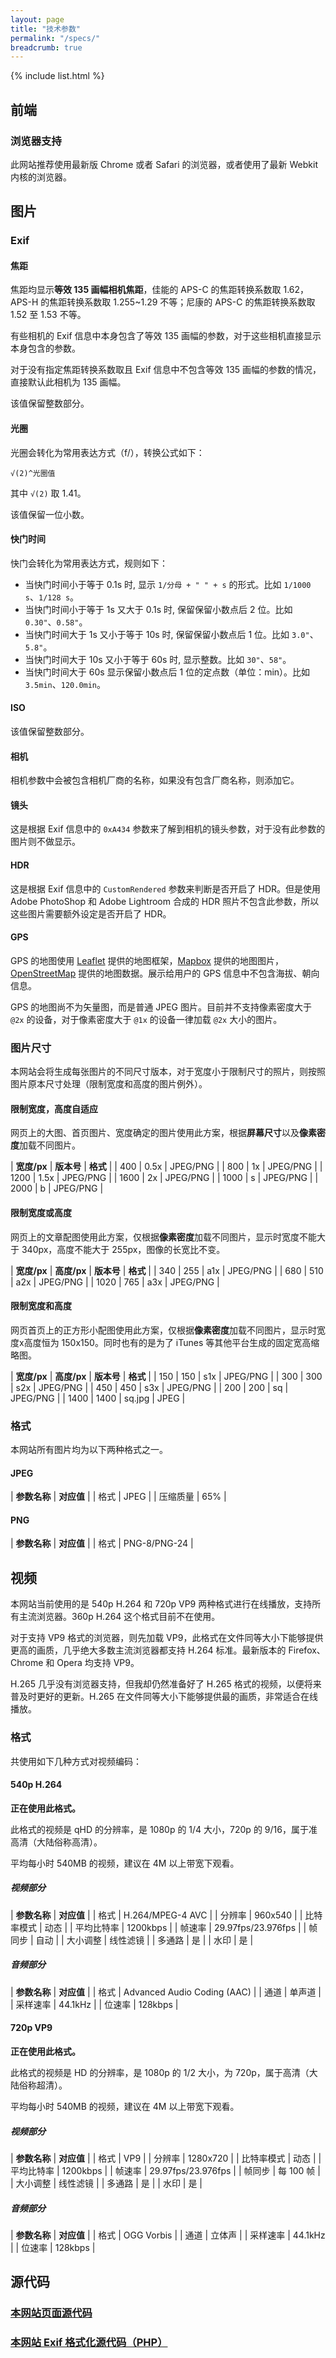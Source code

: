 ```yaml
---
layout: page
title: "技术参数"
permalink: "/specs/"
breadcrumb: true
---
```


{% include list.html %}

## 前端

### 浏览器支持

此网站推荐使用最新版 Chrome 或者 Safari 的浏览器，或者使用了最新 Webkit 内核的浏览器。

## 图片

### Exif

#### 焦距

焦距均显示**等效 135 画幅相机焦距**，佳能的 APS-C 的焦距转换系数取 1.62，APS-H 的焦距转换系数取 1.255~1.29 不等；尼康的 APS-C 的焦距转换系数取 1.52 至 1.53 不等。

有些相机的 Exif 信息中本身包含了等效 135 画幅的参数，对于这些相机直接显示本身包含的参数。

对于没有指定焦距转换系数取且 Exif 信息中不包含等效 135 画幅的参数的情况，直接默认此相机为 135 画幅。

该值保留整数部分。

#### 光圈

光圈会转化为常用表达方式（f/），转换公式如下：

```
√(2)^光圈值
```

其中 `√(2)` 取 1.41。

该值保留一位小数。

#### 快门时间

快门会转化为常用表达方式，规则如下：

+ 当快门时间小于等于 0.1s 时, 显示 `1/分母 + " " + s` 的形式。比如 `1/1000 s`、`1/128 s`。
+ 当快门时间小于等于 1s 又大于 0.1s 时, 保留保留小数点后 2 位。比如 `0.30"`、`0.58"`。
+ 当快门时间大于 1s 又小于等于 10s 时, 保留保留小数点后 1 位。比如 `3.0"`、`5.8"`。
+ 当快门时间大于 10s 又小于等于 60s 时, 显示整数。比如 `30"`、`58"`。
+ 当快门时间大于 60s 显示保留小数点后 1 位的定点数（单位：min）。比如 `3.5min`、`120.0min`。

#### ISO

该值保留整数部分。

#### 相机

相机参数中会被包含相机厂商的名称，如果没有包含厂商名称，则添加它。

#### 镜头

这是根据 Exif 信息中的 `0xA434` 参数来了解到相机的镜头参数，对于没有此参数的图片则不做显示。

#### HDR

这是根据 Exif 信息中的 `CustomRendered` 参数来判断是否开启了 HDR。但是使用 Adobe PhotoShop 和 Adobe Lightroom 合成的 HDR 照片不包含此参数，所以这些图片需要额外设定是否开启了 HDR。

#### GPS

GPS 的地图使用 [Leaflet](http://leafletjs.com/) 提供的地图框架，[Mapbox](http://mapbox.com/) 提供的地图图片，[OpenStreetMap](http://openstreetmap.org/) 提供的地图数据。展示给用户的 GPS 信息中不包含海拔、朝向信息。

GPS 的地图尚不为矢量图，而是普通 JPEG 图片。目前并不支持像素密度大于 `@2x` 的设备，对于像素密度大于 `@1x` 的设备一律加载 `@2x` 大小的图片。

### 图片尺寸

本网站会将生成每张图片的不同尺寸版本，对于宽度小于限制尺寸的照片，则按照图片原本尺寸处理（限制宽度和高度的图片例外）。

#### 限制宽度，高度自适应

网页上的大图、首页图片、宽度确定的图片使用此方案，根据**屏幕尺寸**以及**像素密度**加载不同图片。

| **宽度/px** | **版本号** | **格式** |
| 400 | 0.5x | JPEG/PNG |
| 800 | 1x | JPEG/PNG |
| 1200 | 1.5x | JPEG/PNG |
| 1600 | 2x | JPEG/PNG |
| 1000 | s | JPEG/PNG |
| 2000 | b | JPEG/PNG |

#### 限制宽度或高度

网页上的文章配图使用此方案，仅根据**像素密度**加载不同图片，显示时宽度不能大于 340px，高度不能大于 255px，图像的长宽比不变。

| **宽度/px** | **高度/px** | **版本号** | **格式** |
| 340 | 255 | a1x | JPEG/PNG |
| 680 | 510 | a2x | JPEG/PNG |
| 1020 | 765 | a3x | JPEG/PNG |

#### 限制宽度和高度

网页首页上的正方形小配图使用此方案，仅根据**像素密度**加载不同图片，显示时宽度x高度恒为 150x150。同时也有的是为了 iTunes 等其他平台生成的固定宽高缩略图。

| **宽度/px** | **高度/px** | **版本号** | **格式** |
| 150 | 150 | s1x | JPEG/PNG |
| 300 | 300 | s2x | JPEG/PNG |
| 450 | 450 | s3x | JPEG/PNG |
| 200 | 200 | sq | JPEG/PNG |
| 1400 | 1400 | sq.jpg | JPEG |

### 格式

本网站所有图片均为以下两种格式之一。

#### JPEG

| **参数名称** | **对应值** |
| 格式 | JPEG |
| 压缩质量 | 65% |

#### PNG

| **参数名称** | **对应值** |
| 格式 | PNG-8/PNG-24 |

## 视频

本网站当前使用的是 540p H.264 和 720p VP9 两种格式进行在线播放，支持所有主流浏览器。360p H.264 这个格式目前不在使用。

对于支持 VP9 格式的浏览器，则先加载 VP9，此格式在文件同等大小下能够提供更高的画质，几乎绝大多数主流浏览器都支持 H.264 标准。最新版本的 Firefox、Chrome 和 Opera 均支持 VP9。

H.265 几乎没有浏览器支持，但我却仍然准备好了 H.265 格式的视频，以便将来普及时更好的更新。H.265 在文件同等大小下能够提供最的画质，非常适合在线播放。

### 格式

共使用如下几种方式对视频编码：

#### 540p H.264

**正在使用此格式。**

此格式的视频是 qHD 的分辨率，是 1080p 的 1/4 大小，720p 的 9/16，属于准高清（大陆俗称高清）。

平均每小时 540MB 的视频，建议在 4M 以上带宽下观看。

##### 视频部分

| **参数名称** | **对应值** |
| 格式 | H.264/MPEG-4 AVC |
| 分辨率 | 960x540 |
| 比特率模式 | 动态 |
| 平均比特率 | 1200kbps |
| 帧速率 | 29.97fps/23.976fps |
| 帧同步 | 自动 |
| 大小调整 | 线性滤镜 |
| 多通路 | 是 |
| 水印 | 是 |

##### 音频部分

| **参数名称** | **对应值** |
| 格式 | Advanced Audio Coding (AAC) |
| 通道 | 单声道 |
| 采样速率 | 44.1kHz |
| 位速率 | 128kbps |

#### 720p VP9

**正在使用此格式。**

此格式的视频是 HD 的分辨率，是 1080p 的 1/2 大小，为 720p，属于高清（大陆俗称超清）。

平均每小时 540MB 的视频，建议在 4M 以上带宽下观看。

##### 视频部分

| **参数名称** | **对应值** |
| 格式 | VP9  |
| 分辨率 | 1280x720 |
| 比特率模式 | 动态 |
| 平均比特率 | 1200kbps |
| 帧速率 | 29.97fps/23.976fps |
| 帧同步 | 每 100 帧 |
| 大小调整 | 线性滤镜 |
| 多通路 | 是 |
| 水印 | 是 |

##### 音频部分

| **参数名称** | **对应值** |
| 格式 | OGG Vorbis |
| 通道 | 立体声 |
| 采样速率 | 44.1kHz |
| 位速率 | 128kbps |

## 源代码

### [本网站页面源代码](https://github.com/ZE3kr/ZE3kr.github.io)

### [本网站 Exif 格式化源代码（PHP）](https://github.com/ZE3kr/ZE3kr.github.io/tree/master/_code/exif.php)
